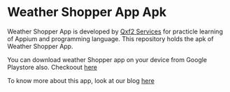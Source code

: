 # Weather Shopper App Apk
Weather Shopper App is developed by [Qxf2 Services](https://www.qxf2.com/?utm_source=weather-shopper-android-app&utm_medium=click&utm_campaign=From%20Github) for practicle learning of Appium and programming language. This repository holds the apk of Weather Shopper App.

You can download weather Shopper app on your device from Google Playstore also. Checkoout [here](https://play.google.com/store/apps/details?id=com.qxf2.weathershopper) 

To know more about this app, look at our blog [here](https://qxf2.com/blog/weather-shopper-learn-appium/)
